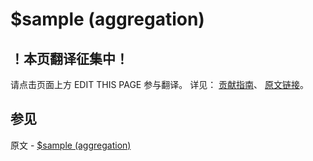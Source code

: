 # $sample (aggregation)

## ！本页翻译征集中！

请点击页面上方 EDIT THIS PAGE 参与翻译。
详见：
[贡献指南]( https://github.com/JinMuInfo/MongoDB-Manual-zh/blob/master/CONTRIBUTING.md )、
[原文链接](  https://docs.mongodb.com/manual/reference/operator/aggregation/sample/  )。

## 参见

原文 - [$sample (aggregation)]( https://docs.mongodb.com/manual/reference/operator/aggregation/sample/ )

